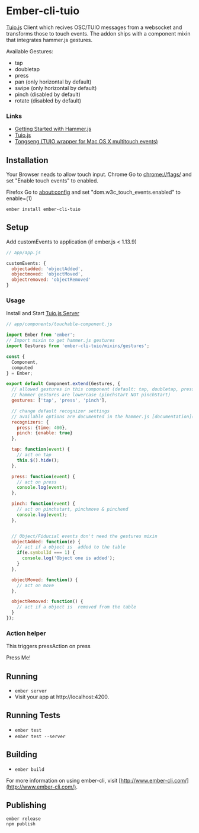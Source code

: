 # Ember-cli-tuio

[Tuio.js](http://fe9lix.github.io/Tuio.js/) Client which recives OSC/TUIO messages from a websocket and transforms those to touch events. The addon ships with a component mixin that integrates hammer.js gestures.

Available Gestures:
- tap
- doubletap
- press
- pan (only horizontal by default)
- swipe (only horizontal by default)
- pinch (disabled by default)
- rotate (disabled by default)


### Links

* [Getting Started with Hammer.js](http://hammerjs.github.io/getting-started/)
* [Tuio.js](http://fe9lix.github.io/Tuio.js/)
* [Tongseng (TUIO wrapper for Mac OS X multitouch events)](https://github.com/fajran/tongseng)


## Installation

Your Browser neads to allow touch input.
Chrome
Go to [chrome://flags/](chrome://flags) and set "Enable touch events" to enabled.

Firefox
Go to [about:config](about:config) and set "dom.w3c_touch_events.enabled" to enable=(1)


```
ember install ember-cli-tuio
```


## Setup

Add customEvents to application (if ember.js < 1.13.9)

```js
// app/app.js

customEvents: {
  objectadded: 'objectAdded',
  objectmoved: 'objectMoved',
  objectremoved: 'objectRemoved'
}
```

### Usage

Install and Start [Tuio.js Server](http://fe9lix.github.io/Tuio.js/)

```js
// app/components/touchable-component.js

import Ember from 'ember';
// Import mixin to get hammer.js gestures
import Gestures from 'ember-cli-tuio/mixins/gestures';

const {
  Component,
  computed
} = Ember;

export default Component.extend(Gestures, {
  // allowed gestures in this component (default: tap, doubletap, press, pan, swipe)
  // hammer gestures are lowercase (pinchstart NOT pinchStart)
  gestures: ['tap', 'press', 'pinch'],

  // change default recognizer settings
  // available options are documented in the hammer.js [documentation](http://hammerjs.github.io/recognizer-pan/)
  recognizers: {
    press: {time: 400},
    pinch: {enable: true}
  },

  tap: function(event) {
    // act on tap
    this.$().hide();
  },

  press: function(event) {
    // act on press
    console.log(event);
  },

  pinch: function(event) {
    // act on pinchstart, pinchmove & pinchend
    console.log(event);
  },


  // Object/Fiducial events don't need the gestures mixin
  objectAdded: function(e) {
    // act if a object is  added to the table
    if(e.symbolId === 1) {
      console.log('Object one is added');
    }
  },

  objectMoved: function() {
    // act on move
  },

  objectRemoved: function() {
    // act if a object is  removed from the table
  }
});
```

### Action helper

This triggers pressAction on press

<div {{action "pressAction" on='press'}}>Press Me!</div>


## Running

* `ember server`
* Visit your app at http://localhost:4200.

## Running Tests

* `ember test`
* `ember test --server`

## Building

* `ember build`

For more information on using ember-cli, visit [http://www.ember-cli.com/](http://www.ember-cli.com/).

## Publishing
```
ember release
npm publish
```